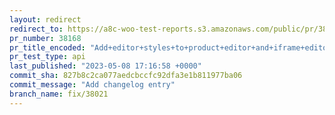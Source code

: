 ```yaml
---
layout: redirect
redirect_to: https://a8c-woo-test-reports.s3.amazonaws.com/public/pr/38168/api/index.html
pr_number: 38168
pr_title_encoded: "Add+editor+styles+to+product+editor+and+iframe+editor"
pr_test_type: api
last_published: "2023-05-08 17:16:58 +0000"
commit_sha: 827b8c2ca077aedcbccfc92dfa3e1b811977ba06
commit_message: "Add changelog entry"
branch_name: fix/38021
---
```

